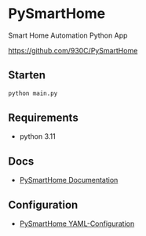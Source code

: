 # PySmartHome
Smart Home Automation Python App

https://github.com/930C/PySmartHome

## Starten

```python
python main.py
```

## Requirements
- python 3.11

## Docs
- [PySmartHome Documentation](docs/doku.md)

## Configuration
- [PySmartHome YAML-Configuration](resources/config.yaml)